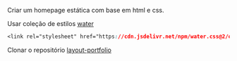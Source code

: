 Criar um homepage estática com base em html e css.

Usar coleção de estilos [water](https://watercss.kognise.dev/#installation)

```css 
<link rel="stylesheet" href="https://cdn.jsdelivr.net/npm/water.css@2/out/water.css">
```

Clonar o repositório [layout-portfolio](https://github.com/hjneves/layout-portfolio)

